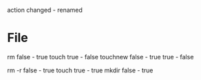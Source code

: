 action
    changed - renamed
# File

rm
    false - true
touch
    true - false
touchnew
    false - true
    true - false

rm -r
    false - true
touch
    true - true 
mkdir
    false - true

